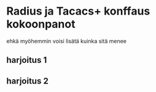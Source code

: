 # Radius ja Tacacs+ konffaus kokoonpanot

ehkä myöhemmin voisi lisätä kuinka sitä menee

## harjoitus 1




## harjoitus 2
